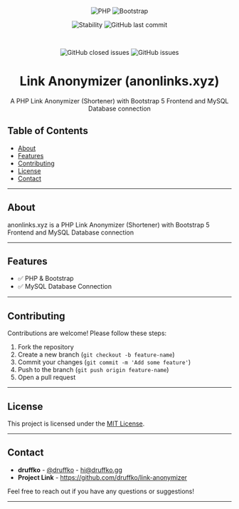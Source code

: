 <div align="center">

![PHP](https://img.shields.io/badge/PHP-7+-blue)
![Bootstrap](https://img.shields.io/badge/Bootstrap-5.3-purple)

![Stability](https://img.shields.io/badge/stability-alpha-yellow)
![GitHub last commit](https://img.shields.io/github/last-commit/druffko/link-anonymizer)

  <br>

  ![GitHub closed issues](https://img.shields.io/github/issues-closed/druffko/link-anonymizer)
  ![GitHub issues](https://img.shields.io/github/issues/druffko/link-anonymizer)
  
  <h1>Link Anonymizer (anonlinks.xyz)</h1>
  <p>
    A PHP Link Anonymizer (Shortener) with Bootstrap 5 Frontend and MySQL Database connection<br>
  </p>
</div>

## Table of Contents
- [About](#about)
- [Features](#features)
- [Contributing](#contributing)
- [License](#license)
- [Contact](#contact)

---

## About

anonlinks.xyz is a PHP Link Anonymizer (Shortener) with Bootstrap 5 Frontend and MySQL Database connection

---

## Features

- ✅ PHP & Bootstrap
- ✅ MySQL Database Connection

---

## Contributing

Contributions are welcome! Please follow these steps:

1. Fork the repository
2. Create a new branch (`git checkout -b feature-name`)
3. Commit your changes (`git commit -m 'Add some feature'`)
4. Push to the branch (`git push origin feature-name`)
5. Open a pull request

---

## License

This project is licensed under the [MIT License](LICENSE).

---

## Contact

- **druffko** - [@druffko](https://twitter.com/druffko) - hi@druffko.gg
- **Project Link** - https://github.com/druffko/link-anonymizer

Feel free to reach out if you have any questions or suggestions!

---
